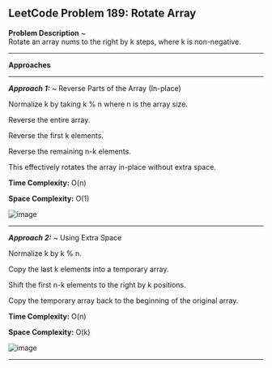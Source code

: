 **LeetCode Problem 189: Rotate Array**
---------------------------------------------------------------------------------------

**Problem Description** ~  
Rotate an array nums to the right by k steps, where k is non-negative.

---------------------------------------------------------------------------------------

**Approaches**

---------------------------------------------------------------------------------------

_**Approach 1:**_ ~  Reverse Parts of the Array (In-place)

Normalize k by taking k % n where n is the array size.

Reverse the entire array.

Reverse the first k elements.

Reverse the remaining n-k elements.

This effectively rotates the array in-place without extra space.

**Time Complexity:** O(n)

**Space Complexity:** O(1)

![image](https://github.com/user-attachments/assets/a1f1170b-bfe6-4ed3-bd7c-f531a430dfae)


---------------------------------------------------------------------------------------

_**Approach 2:**_ ~  Using Extra Space

Normalize k by k % n.

Copy the last k elements into a temporary array.

Shift the first n-k elements to the right by k positions.

Copy the temporary array back to the beginning of the original array.

**Time Complexity:** O(n)

**Space Complexity:** O(k)

![image](https://github.com/user-attachments/assets/692bcbd9-7660-4cdf-bf3f-7ed113f3572c)


---------------------------------------------------------------------------------------
